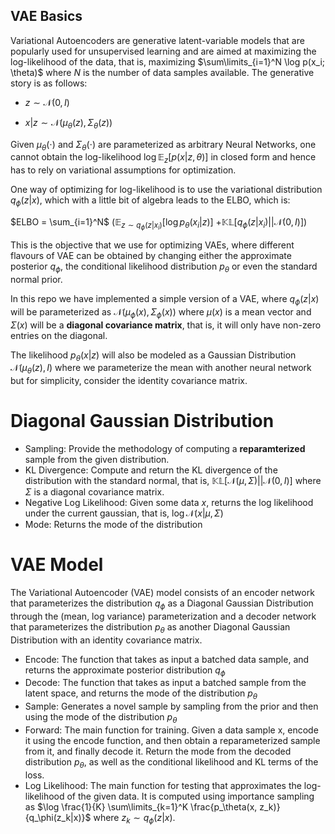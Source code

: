 ## VAE Basics

Variational Autoencoders are generative latent-variable models that are popularly used for unsupervised learning and are aimed at maximizing the log-likelihood of the data, that is, maximizing $\sum\limits_{i=1}^N \log p(x_i; \theta)$ where $N$ is the number of data samples available. The generative story is as follows:

- $z \sim \mathcal{N}(0, I)$

- $x | z \sim \mathcal{N}(\mu_\theta(z), \Sigma_\theta(z))$

Given $\mu_\theta(\cdot)$ and $\Sigma_\theta(\cdot)$ are parameterized as arbitrary Neural Networks, one cannot obtain the log-likelihood $\log \mathbb{E}_{z}[p(x | z, \theta)]$ in closed form and hence has to rely on variational assumptions for optimization.

One way of optimizing for log-likelihood is to use the variational distribution $q_\phi(z | x)$, which with a little bit of algebra leads to the ELBO, which is:

$ELBO = \sum_{i=1}^N$ $(\mathbb{E}_{z \sim q_ \phi(z|x_i)}[\log p_\theta(x_i | z)]$ $+ \mathbb{KL}[q_\phi(z|x_i) || \mathcal{N}(0, I)])$

This is the objective that we use for optimizing VAEs, where different flavours of VAE can be obtained by changing either the approximate posterior $q_\phi$, the conditional likelihood distribution $p_\theta$ or even the standard normal prior.

In this repo we have implemented a simple version of a VAE, where $q_\phi(z|x)$ will be parameterized as $\mathcal{N}(\mu_\phi(x), \Sigma_\phi(x))$ where $\mu(x)$ is a mean vector and $\Sigma(x)$ will be a **diagonal covariance matrix**, that is, it will only have non-zero entries on the diagonal.

The likelihood $p_\theta(x|z)$ will also be modeled as a Gaussian Distribution $\mathcal{N}(\mu_\theta(z), I)$ where we parameterize the mean with another neural network but for simplicity, consider the identity covariance matrix.

# Diagonal Gaussian Distribution

- Sampling: Provide the methodology of computing a **reparamterized** sample from the given distribution.
- KL Divergence: Compute and return the KL divergence of the distribution with the standard normal, that is, $\mathbb{KL}[\mathcal{N}(\mu, \Sigma) || \mathcal{N}(0, I)]$ where $\Sigma$ is a diagonal covariance matrix.
- Negative Log Likelihood: Given some data $x$, returns the log likelihood under the current gaussian, that is, $\log \mathcal{N}(x | \mu, \Sigma)$
- Mode: Returns the mode of the distribution 

# VAE Model

The Variational Autoencoder (VAE) model consists of an encoder network that parameterizes the distribution $q_\phi$ as a Diagonal Gaussian Distribution through the (mean, log variance) parameterization and a decoder network that parameterizes the distribution $p_\theta$ as another Diagonal Gaussian Distribution with an identity covariance matrix.

- Encode: The function that takes as input a batched data sample, and returns the approximate posterior distribution $q_\phi$
- Decode: The function that takes as input a batched sample from the latent space, and returns the mode of the distribution $p_\theta$
- Sample: Generates a novel sample by sampling from the prior and then using the mode of the distribution $p_\theta$
- Forward: The main function for training. Given a data sample x, encode it using the encode function, and then obtain a reparameterized sample from it, and finally decode it. Return the mode from the decoded distribution $p_\theta$, as well as the conditional likelihood and KL terms of the loss.
- Log Likelihood: The main function for testing that approximates the log-likelihood of the given data. It is computed using importance sampling as $\log \frac{1}{K} \sum\limits_{k=1}^K \frac{p_\theta(x, z_k)}{q_\phi(z_k|x)}$ where $z_k \sim q_\phi(z | x)$.
